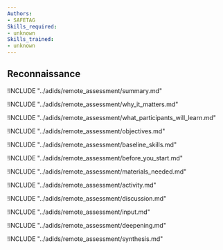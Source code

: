```yaml
---
Authors:
- SAFETAG
Skills_required:
- unknown
Skills_trained:
- unknown
---
```


##  Reconnaissance

<!-- ![](images/remote_assessment.png "") -->

!INCLUDE "../adids/remote_assessment/summary.md"

<!-- Why The Topic Matters -->

!INCLUDE "../adids/remote_assessment/why_it_matters.md"

<!--  What Participants Will Learn -->

!INCLUDE "../adids/remote_assessment/what_participants_will_learn.md"

<!-- Objectives {.sidebar} -->

!INCLUDE "../adids/remote_assessment/objectives.md"

<!-- Baseline Skills -->

!INCLUDE "../adids/remote_assessment/baseline_skills.md"

<!-- Before you Start -->

!INCLUDE "../adids/remote_assessment/before_you_start.md"

<!-- Materials Needed -->

!INCLUDE "../adids/remote_assessment/materials_needed.md"

<!--Activity {.activity} -->

!INCLUDE "../adids/remote_assessment/activity.md"

<!--Discussion -->

!INCLUDE "../adids/remote_assessment/discussion.md"

<!-- Input -->

!INCLUDE "../adids/remote_assessment/input.md"

<!-- Deepening -->

!INCLUDE "../adids/remote_assessment/deepening.md"

<!--Synthesis {.synthesis} -->

!INCLUDE "../adids/remote_assessment/synthesis.md"